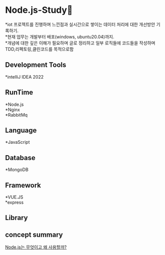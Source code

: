 # Node.js-Study🌿
*iot 프로젝트를 진행하며 느낀점과 실시간으로 쌓이는 데이터 처리에 대한 개선방안 기록하기.<br>
*현재 업무는 개발부터 배포(windows, ubuntu20.04)까지.<br>
*개념에 대한 깊은 이해가 필요하며 글로 정리하고 일부 로직들에 코드들을 작성하며 TDD,리펙토링,클린코드를 목적으로함<br>

## Development Tools
*intelliJ IDEA 2022 <br>

## RunTime
*Node.js <br>
*Nginx <br>
*RabbitMq <br>

## Language
*JavaScript <br>

## Database
*MongoDB<br>

## Framework
*VUE.JS <br>
*express <br>

## Library

## concept summary
[Node.js는 무엇이고 왜 사용할까?](https://doosicee.tistory.com/entry/NodeJS-%EB%AC%B4%EC%97%87%EC%9D%B4%EA%B3%A0-%EC%99%9C%EC%82%AC%EC%9A%A9%ED%95%A0%EA%B9%8C)<br>

